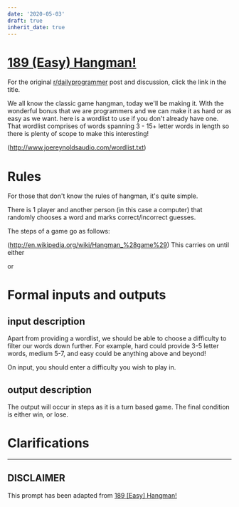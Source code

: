 ```yaml
---
date: '2020-05-03'
draft: true
inherit_date: true
---
```


# [189 (Easy) Hangman!](https://www.reddit.com/r/dailyprogrammer/comments/2mlfxp/20141117_challenge_189_easy_hangman/)

For the original [r/dailyprogrammer](https://www.reddit.com/r/dailyprogrammer/) post and discussion, click the link in the title.

We all know the classic game hangman, today we'll be making it. With the wonderful bonus that we are programmers and we can make it as hard or as easy as we want. here is a wordlist to use if you don't already have one. That wordlist comprises of words spanning 3 - 15+ letter words in length so there is plenty of scope to make this interesting!

(http://www.joereynoldsaudio.com/wordlist.txt)
# Rules
For those that don't know the rules of hangman, it's quite simple.

There is 1 player and another person (in this case a computer) that randomly chooses a word and marks correct/incorrect guesses.

The steps of a game go as follows:

(http://en.wikipedia.org/wiki/Hangman_%28game%29)
This carries on until either

or

# Formal inputs and outputs
## input description
Apart from providing a wordlist, we should be able to choose a difficulty to filter our words down further. For example, hard could provide 3-5 letter words, medium 5-7, and easy could be anything above and beyond!

On input, you should enter a difficulty you wish to play in.

## output description
The output will occur in steps as it is a turn based game. The final condition is either win, or lose.

# Clarifications

----
## **DISCLAIMER**
This prompt has been adapted from [189 [Easy] Hangman!](https://www.reddit.com/r/dailyprogrammer/comments/2mlfxp/20141117_challenge_189_easy_hangman/
)

